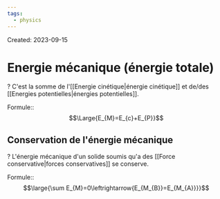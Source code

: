 ```yaml
---
tags:
  - physics
---
```

Created: 2023-09-15

# Energie mécanique (énergie totale)
?
C'est la somme de l'[[Energie cinétique|énergie cinétique]] et de/des [[Energies potentielles|énergies potentielles]].
<!--SR:!2023-09-19,3,250-->

Formule::$$\Large{E_{M}=E_{c}+E_{P}}$$
<!--SR:!2023-09-19,3,250-->

## Conservation de l'énergie mécanique
?
L'énergie mécanique d'un solide soumis qu'a des [[Force conservative|forces conservatives]] se conserve.
<!--SR:!2023-09-17,1,230-->

Formule::$$\large{\sum E_{M}=0\leftrightarrow{E_{M_{B}}=E_{M_{A}}}}$$
<!--SR:!2023-09-19,3,250-->